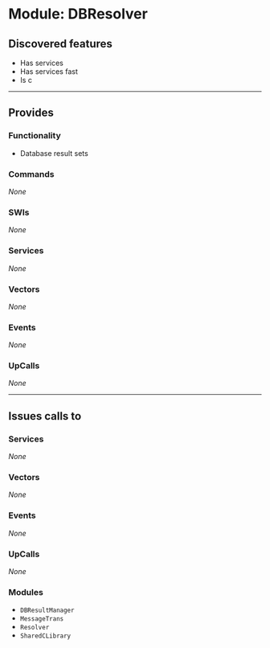 # Module: DBResolver

## Discovered features


* Has services
* Has services fast
* Is c

---

## Provides

### Functionality


* Database result sets

### Commands


*None*


### SWIs


*None*


### Services


*None*


### Vectors


*None*


### Events


*None*


### UpCalls


*None*


---

## Issues calls to

### Services


*None*


### Vectors


*None*


### Events


*None*


### UpCalls


*None*


### Modules


* `DBResultManager`
* `MessageTrans`
* `Resolver`
* `SharedCLibrary`



